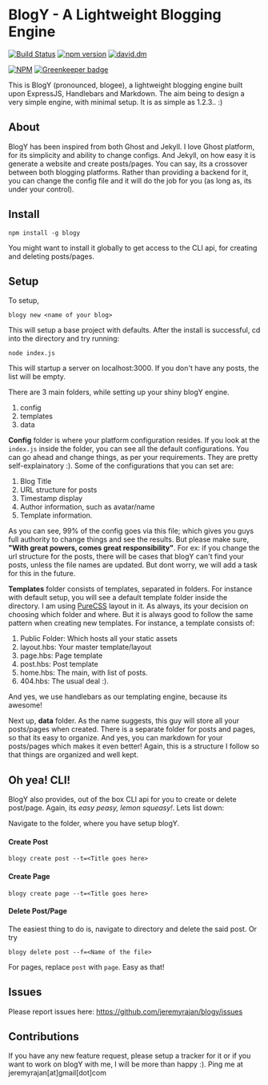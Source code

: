 # BlogY - A Lightweight Blogging Engine

[![Build Status](https://travis-ci.org/jeremyrajan/blogy.svg?branch=master)](https://travis-ci.org/jeremyrajan/blogy)
[![npm version](https://badge.fury.io/js/blogy.svg)](https://badge.fury.io/js/blogy)
[![david.dm](https://david-dm.org/jeremyrajan/blogy.svg)](https://david-dm.org/jeremyrajan/blogy)

[![NPM](https://nodei.co/npm/blogy.png?downloads=true&downloadRank=true&stars=true)](https://nodei.co/npm/blogy/) [![Greenkeeper badge](https://badges.greenkeeper.io/jeremyrajan/blogy.svg)](https://greenkeeper.io/)

This is BlogY (pronounced, blogee), a lightweight blogging engine built upon ExpressJS, Handlebars and Markdown. The aim being to design a very simple engine, with minimal setup. It is as simple as 1.2.3.. :)

## About
BlogY has been inspired from both Ghost and Jekyll. I love Ghost platform, for its simplicity and ability to change configs. And Jekyll, on how easy it is generate a website and create posts/pages. You can say, its a crossover between both blogging platforms. Rather than providing a backend for it, you can change the config file and it will do the job for you (as long as, its under your control).

## Install
```
npm install -g blogy
```
You might want to install it globally to get access to the CLI api, for creating and deleting posts/pages.
## Setup
To setup,

```
blogy new <name of your blog>
```
This will setup a base project with defaults. After the install is successful, cd into the directory and try running:

```
node index.js
```
This will startup a server on localhost:3000. If you don't have any posts, the list will be empty.

There are 3 main folders, while setting up your shiny blogY engine.


1. config
2. templates
3. data


**Config** folder is where your platform configuration resides. If you look at the `index.js` inside the folder, you can see all the default configurations. You can go ahead and change things, as per your requirements. They are pretty self-explainatory :). Some of the configurations that you can set are:

1. Blog Title
2. URL structure for posts
3. Timestamp display
4. Author information, such as avatar/name
5. Template information.


As you can see, 99% of the config goes via this file; which gives you guys full authority to change things and see the results. But please make sure, **"With great powers, comes great responsibility"**. For ex: if you change the url structure for the posts, there will be cases that blogY can't find your posts, unless the file names are updated. But dont worry, we will add a task for this in the future.

**Templates** folder consists of templates, separated in folders. For instance with default setup, you will see a default template folder inside the directory. I am using [PureCSS](http://purecss.io) layout in it. As always, its your decision on choosing which folder and where. But it is always good to follow the same pattern when creating new templates. For instance, a template consists of:

1. Public Folder: Which hosts all your static assets
2. layout.hbs: Your master template/layout
3. page.hbs: Page template
4. post.hbs: Post template
5. home.hbs: The main, with list of posts.
6. 404.hbs: The usual deal :).

And yes, we use handlebars as our templating engine, because its awesome!

Next up, **data** folder. As the name suggests, this guy will store all your posts/pages when created. There is a separate folder for posts and pages, so that its easy to organize. And yes, you can markdown for your posts/pages which makes it even better! Again, this is a structure I follow so that things are organized and well kept.

## Oh yea! CLI!

BlogY also provides, out of the box CLI api for you to create or delete post/page. Again, its _easy peasy, lemon squeasy!_. Lets list down:

Navigate to the folder, where you have setup blogY.

#### Create Post
```
blogy create post --t=<Title goes here>
```
#### Create Page
```
blogy create page --t=<Title goes here>
```

#### Delete Post/Page
The easiest thing to do is, navigate to directory and delete the said post. Or try

```
blogy delete post --f=<Name of the file>
```
For pages, replace `post` with `page`. Easy as that!

## Issues
Please report issues here: https://github.com/jeremyrajan/blogy/issues

## Contributions
If you have any new feature request, please setup a tracker for it or if you want to work on blogY with me, I will be more than happy :). Ping me at jeremyrajan[at]gmail[dot]com
